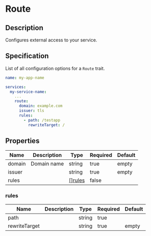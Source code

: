 # Route

## Description

Configures external access to your service.

## Specification

List of all configuration options for a `Route` trait.

```yaml
name: my-app-name

services:
  my-service-name:
    ...
    route:
      domain: example.com
      issuer: tls
      rules:
        - path: /testapp
          rewriteTarget: /
```

## Properties

Name | Description | Type | Required | Default 
------------ | ------------- | ------------- | ------------- | ------------- 
 domain |  Domain name | string | true | empty 
 issuer |  | string | true | empty 
 rules |  | [[]rules](#rules) | false |  


### rules

Name | Description | Type | Required | Default 
------------ | ------------- | ------------- | ------------- | ------------- 
 path |  | string | true |  
 rewriteTarget |  | string | true | empty 
